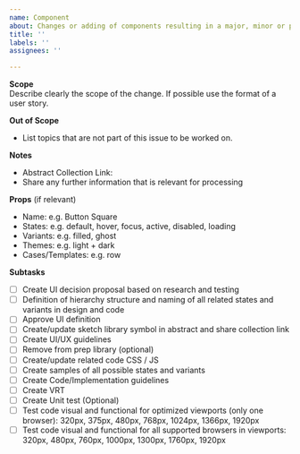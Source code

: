 ```yaml
---
name: Component
about: Changes or adding of components resulting in a major, minor or patch release
title: ''
labels: ''
assignees: ''

---
```


**Scope**  
Describe clearly the scope of the change. If possible use the format of a user story.

**Out of Scope**  
- List topics that are not part of this issue to be worked on.

**Notes**  
- Abstract Collection Link:
- Share any further information that is relevant for processing

**Props** (if relevant)  
- Name: e.g. Button Square
- States: e.g. default, hover, focus, active, disabled, loading
- Variants: e.g. filled, ghost
- Themes: e.g. light + dark
- Cases/Templates: e.g. row

**Subtasks**  
- [ ] Create UI decision proposal based on research and testing
- [ ] Definition of hierarchy structure and naming of all related states and variants in design and code
- [ ] Approve UI definition
- [ ] Create/update sketch library symbol in abstract and share collection link
- [ ] Create UI/UX guidelines
- [ ] Remove from prep library (optional)
- [ ] Create/update related code CSS / JS
- [ ] Create samples of all possible states and variants
- [ ] Create Code/Implementation guidelines 
- [ ] Create VRT
- [ ] Create Unit test (Optional)
- [ ] Test code visual and functional for optimized viewports (only one browser): 320px, 375px, 480px, 768px, 1024px, 1366px, 1920px
- [ ] Test code visual and functional for all supported browsers in viewports: 320px, 480px, 760px, 1000px, 1300px, 1760px, 1920px

